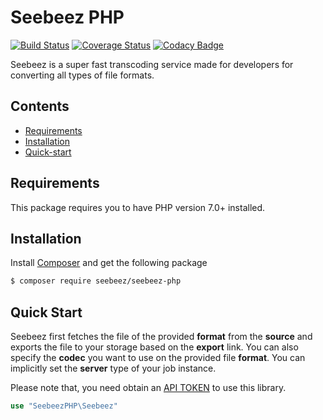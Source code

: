 # Seebeez PHP

[![Build Status](https://travis-ci.com/seebeez/seebeez-php.svg?branch=master)](https://travis-ci.com/seebeez/seebeez-php)
[![Coverage Status](https://coveralls.io/repos/github/seebeez/seebeez-php/badge.svg?branch=master)](https://coveralls.io/github/seebeez/seebeez-php?branch=master)
[![Codacy Badge](https://api.codacy.com/project/badge/Grade/ab4eb13f117c41f190a1a6d915935921)](https://www.codacy.com/manual/kazilotus/seebeez-php?utm_source=github.com&amp;utm_medium=referral&amp;utm_content=seebeez/seebeez-php&amp;utm_campaign=Badge_Grade)

Seebeez is a super fast transcoding service made for developers for converting all types of file formats.

## Contents

-   [Requirements](#requirements)
-   [Installation](#installation)
-   [Quick-start](#quick-start)

## Requirements

This package requires you to have PHP version 7.0+ installed.

## Installation

Install [Composer](https://getcomposer.org/download/) and get the following package

```sh
$ composer require seebeez/seebeez-php
```

## Quick Start

Seebeez first fetches the file of the provided **format** from the **source** and exports the file to your storage based on the **export** link. You can also specify the **codec** you want to use on the provided file **format**. You can implicitly set the **server** type of your job instance.

Please note that, you need obtain an [API TOKEN](https://seebeez.com/api) to use this library.
```php
use "SeebeezPHP\Seebeez"


```
